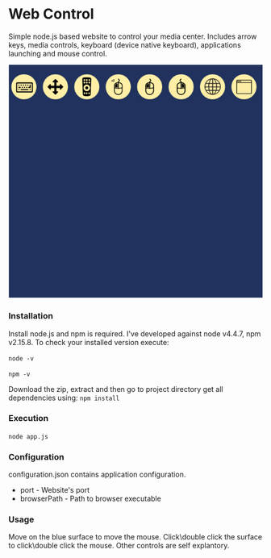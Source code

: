 

# Web Control

Simple node.js based website to control your media center. Includes arrow keys, media controls, keyboard (device native keyboard), applications launching and mouse control.

![Screenshot](screenshot.PNG)

### Installation
Install node.js and npm is required. I've developed against node v4.4.7, npm v2.15.8. To check your installed version execute:

<code>node -v</code>

<code>npm -v</code>

Download the zip, extract and then go to project directory get all dependencies using:
<code>npm install</code>

### Execution
<code>node app.js</code>

### Configuration
configuration.json contains application configuration.

* port - Website's port
* browserPath - Path to browser executable

### Usage
Move on the blue surface to move the mouse. Click\double click the surface to click\double click the mouse.
Other controls are self explantory.
